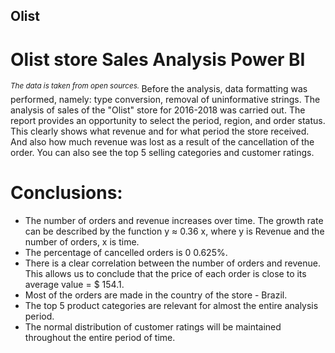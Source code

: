 ## Olist
# Olist store Sales Analysis Power BI

<sup> *The data is taken from open sources.* </sup>
Before the analysis, data formatting was performed, namely: type conversion, removal of uninformative strings. 
The analysis of sales of the "Olist" store for 2016-2018 was carried out.
The report provides an opportunity to select the period, region, and order status. This clearly shows what revenue and for what period the store received. And also how much revenue was lost as a result of the cancellation of the order. You can also see the top 5 selling categories and customer ratings.
# Conclusions:
- The number of orders and revenue increases over time. The growth rate can be described by the function y ≈ 0.36 x, where y is Revenue and the number of orders, x is time.
- The percentage of cancelled orders is 0 0.625%.
- There is a clear correlation between the number of orders and revenue. This allows us to conclude that the price of each order is close to its average value = $ 154.1.
- Most of the orders are made in the country of the store - Brazil.
- The top 5 product categories are relevant for almost the entire analysis period.
- The normal distribution of customer ratings will be maintained throughout the entire period of time.
